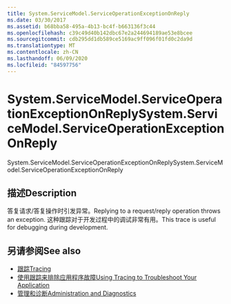 ```yaml
---
title: System.ServiceModel.ServiceOperationExceptionOnReply
ms.date: 03/30/2017
ms.assetid: b68bba58-495a-4b13-bc4f-b663136f3c44
ms.openlocfilehash: c39c49d40b142dbc67e2a244694189ae53e8bcee
ms.sourcegitcommit: cdb295dd1db589ce5169ac9ff096f01fd0c2da9d
ms.translationtype: MT
ms.contentlocale: zh-CN
ms.lasthandoff: 06/09/2020
ms.locfileid: "84597756"
---
```

# <a name="systemservicemodelserviceoperationexceptiononreply"></a><span data-ttu-id="30d96-102">System.ServiceModel.ServiceOperationExceptionOnReply</span><span class="sxs-lookup"><span data-stu-id="30d96-102">System.ServiceModel.ServiceOperationExceptionOnReply</span></span>
<span data-ttu-id="30d96-103">System.ServiceModel.ServiceOperationExceptionOnReply</span><span class="sxs-lookup"><span data-stu-id="30d96-103">System.ServiceModel.ServiceOperationExceptionOnReply</span></span>  
  
## <a name="description"></a><span data-ttu-id="30d96-104">描述</span><span class="sxs-lookup"><span data-stu-id="30d96-104">Description</span></span>  
 <span data-ttu-id="30d96-105">答复请求/答复操作时引发异常。</span><span class="sxs-lookup"><span data-stu-id="30d96-105">Replying to a request/reply operation throws an exception.</span></span> <span data-ttu-id="30d96-106">这种跟踪对于开发过程中的调试非常有用。</span><span class="sxs-lookup"><span data-stu-id="30d96-106">This trace is useful for debugging during development.</span></span>  
  
## <a name="see-also"></a><span data-ttu-id="30d96-107">另请参阅</span><span class="sxs-lookup"><span data-stu-id="30d96-107">See also</span></span>

- [<span data-ttu-id="30d96-108">跟踪</span><span class="sxs-lookup"><span data-stu-id="30d96-108">Tracing</span></span>](index.md)
- [<span data-ttu-id="30d96-109">使用跟踪来排除应用程序故障</span><span class="sxs-lookup"><span data-stu-id="30d96-109">Using Tracing to Troubleshoot Your Application</span></span>](using-tracing-to-troubleshoot-your-application.md)
- [<span data-ttu-id="30d96-110">管理和诊断</span><span class="sxs-lookup"><span data-stu-id="30d96-110">Administration and Diagnostics</span></span>](../index.md)
